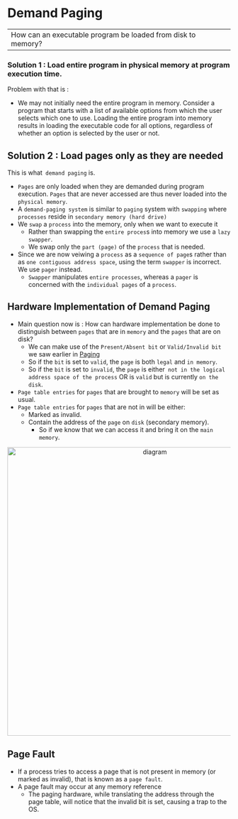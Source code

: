 # Demand Paging

<table><tr><td>How can an executable program be loaded from disk to memory?</td></tr></table>

### Solution 1 : Load entire program in physical memory at program execution time.
Problem with that is :
- We may not initially need the entire program in memory. Consider a program that starts with a list of available options from which the user selects which one to use. Loading the entire program into memory results in loading the executable code for all options, regardless of whether an option is selected by the user or not.

## Solution 2 : Load pages only as they are needed
This is what` demand paging` is.
- `Pages` are only loaded when they are demanded during program execution. `Pages` that are never accessed are thus never loaded into the `physical memory`.
- A `demand-paging system` is similar to `paging` system with `swapping` where `processes` reside in `secondary memory (hard drive)`
- We `swap` a `process` into the memory, only when we want to execute it
  - Rather than swapping the `entire proces`s into memory we use a `lazy swapper`.
  - We swap only the `part (page)` of the `process` that is needed.
- Since we are now veiwing a `process` as a `sequence of page`s rather than as `one contiguous address space`, using the term `swapper` is incorrect. We use `pager` instead.
  - `Swapper` manipulates `entire processes`, whereas a `pager` is concerned with the `individual pages` of a `process`.

## Hardware Implementation of Demand Paging
- Main question now is : How can hardware implementation be done to distinguish between `pages` that are in `memory` and the `pages` that are on disk?
  - We can make use of the `Present/Absent bit` or `Valid/Invalid bit` we saw earlier in [Paging](Paging.md)
  - So if the `bit` is set to `valid`, the `page` is both `legal` and `in memory`.
  - So if the `bit` is set to `invalid`, the `page` is either` not in the logical address space of the process` OR is `valid` but is currently `on the disk`.
- `Page table entries` for `pages` that are brought to `memory` will be set as usual.
- `Page table entries` for `pages` that are not in will be either:
  - Marked as invalid.
  - Contain the address of the `page` on `disk` (secondary memory).
    - So if we know that we can access it and bring it on the `main memory`.

<p align="center">
	<img src="https://i.imgur.com/KvRqtpT.jpg" width="650" alt="diagram">
</p>

## Page Fault

- If a process tries to access a page that is not present in memory (or marked as invalid), that is known as a `page fault`.
- A page fault may occur at any memory reference
  - The paging hardware, while translating the address through the page table, will notice that the invalid bit is set, causing a trap to the OS.